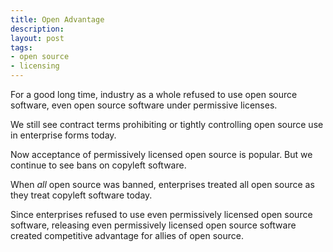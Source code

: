 ```yaml
---
title: Open Advantage
description:
layout: post
tags:
- open source
- licensing
---
```


For a good long time, industry as a whole refused to use open source software, even open source software under permissive licenses.

We still see contract terms prohibiting or tightly controlling open source use in enterprise forms today.

Now acceptance of permissively licensed open source is popular.  But we continue to see bans on copyleft software.

When _all_ open source was banned, enterprises treated all open source as they treat copyleft software today.

Since enterprises refused to use even permissively licensed open source software, releasing even permissively licensed open source software created competitive advantage for allies of open source.
